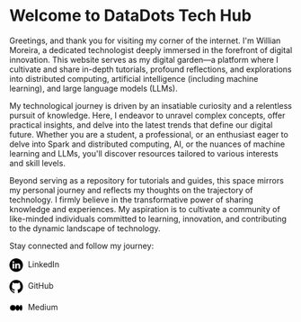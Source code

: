 # Welcome to DataDots Tech Hub

Greetings, and thank you for visiting my corner of the internet. I'm Willian Moreira, a dedicated technologist deeply immersed in the forefront of digital innovation. This website serves as my digital garden—a platform where I cultivate and share in-depth tutorials, profound reflections, and explorations into distributed computing, artificial intelligence (including machine learning), and large language models (LLMs).

My technological journey is driven by an insatiable curiosity and a relentless pursuit of knowledge. Here, I endeavor to unravel complex concepts, offer practical insights, and delve into the latest trends that define our digital future. Whether you are a student, a professional, or an enthusiast eager to delve into Spark and distributed computing, AI, or the nuances of machine learning and LLMs, you'll discover resources tailored to various interests and skill levels.

Beyond serving as a repository for tutorials and guides, this space mirrors my personal journey and reflects my thoughts on the trajectory of technology. I firmly believe in the transformative power of sharing knowledge and experiences. My aspiration is to cultivate a community of like-minded individuals committed to learning, innovation, and contributing to the dynamic landscape of technology.



Stay connected and follow my journey:
<p>
  <a href="https://www.linkedin.com/in/willianmrs/" target="_blank" style="text-decoration: none; color: inherit;">
    <img src="images/icons/linkedin_icon.png" alt="LinkedIn icon" style="vertical-align: middle; width: 24px; margin-right: 5px;">
    LinkedIn
  </a>
</p>
<p>
  <a href="https://github.com/willianmrs" target="_blank" style="text-decoration: none; color: inherit;">
    <img src="images/icons/github_icon.png" alt="GitHub icon" style="vertical-align: middle; width: 24px; margin-right: 5px;">
    GitHub
  </a>
</p>
<p>
  <a href="https://medium.com/@willianmrs" target="_blank" style="text-decoration: none; color: inherit;">
    <img src="images/icons/medium_icon.png" alt="Medium icon" style="vertical-align: middle; width: 24px; margin-right: 5px;">
    Medium
  </a>
</p>

